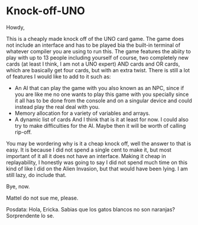 # Knock-off-UNO

Howdy, 

This is a cheaply made knock off of the UNO card game. The game does not include an interface and has to be played bia the built-in terminal of whatever compiler you are using to run this. The game features the abiity to play with up to 13 people including yourself of course, two completely new cards (at least I think, I am not a UNO expert) AND cards and OR cards, which are basically get four cards, but with an extra twist. There is still a lot of features I would like to add to it such as:
  * An AI that can play the game with you also known as an NPC, since if you are like me no one wants to play this game with you specially since it all has to be done from       the console and on a singular device and could instead play the real deal with you.
  * Memory allocation for a variety of variables and arrays.
  * A dynamic list of cards
And I think that is it at least for now. I could also try to make difficulties for the AI. Maybe then it will be worth of calling rip-off.

You may be wordering why is it a cheap knock off, well the answer to that is easy. It is because I did not spend a single cent to make it, but most important of it all it does not have an interface. Making it cheap in replayability, I honestly was going to say I did not spend much time on this kind of like I did on the Alien Invasion, but that would have been lying. I am still lazy, do include that.

Bye, now.

Mattel do not sue me, please.

Posdata:
Hola, Ericka. Sabias que los gatos blancos no son naranjas? Sorprendente lo se.

